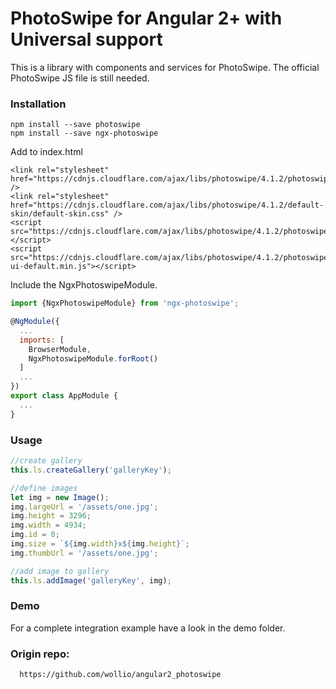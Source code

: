 # PhotoSwipe for Angular 2+ with Universal support

This is a library with components and services for PhotoSwipe.
The official PhotoSwipe JS file is still needed.

### Installation

```
npm install --save photoswipe
npm install --save ngx-photoswipe
```
Add to index.html
```
<link rel="stylesheet" href="https://cdnjs.cloudflare.com/ajax/libs/photoswipe/4.1.2/photoswipe.min.css" />
<link rel="stylesheet" href="https://cdnjs.cloudflare.com/ajax/libs/photoswipe/4.1.2/default-skin/default-skin.css" />
<script src="https://cdnjs.cloudflare.com/ajax/libs/photoswipe/4.1.2/photoswipe.min.js"></script>
<script src="https://cdnjs.cloudflare.com/ajax/libs/photoswipe/4.1.2/photoswipe-ui-default.min.js"></script>
```
Include the NgxPhotoswipeModule.
```js
import {NgxPhotoswipeModule} from 'ngx-photoswipe';

@NgModule({
  ...
  imports: [
    BrowserModule,
    NgxPhotoswipeModule.forRoot()
  ]
  ...
})
export class AppModule {
  ...
}
```

### Usage

```js
//create gallery
this.ls.createGallery('galleryKey');

//define images
let img = new Image();
img.largeUrl = '/assets/one.jpg';
img.height = 3296;
img.width = 4934;
img.id = 0;
img.size = `${img.width}x${img.height}`;
img.thumbUrl = '/assets/one.jpg';

//add image to gallery
this.ls.addImage('galleryKey', img);
```

### Demo

For a complete integration example have a look in the demo folder.


### Origin repo:
```
  https://github.com/wollio/angular2_photoswipe
```

